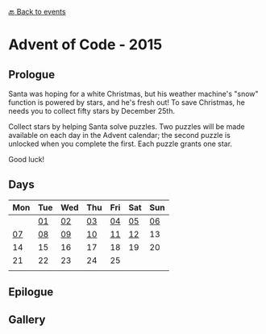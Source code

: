 [:back: Back to events](https://github.com/vladmocanualexandru/advent_of_code)

# Advent of Code - 2015

## Prologue

Santa was hoping for a white Christmas, but his weather machine's "snow" function is powered by stars, and he's fresh out! To save Christmas, he needs you to collect fifty stars by December 25th.

Collect stars by helping Santa solve puzzles. Two puzzles will be made available on each day in the Advent calendar; the second puzzle is unlocked when you complete the first. Each puzzle grants one star. 

Good luck!

## Days

| Mon | Tue | Wed | Thu | Fri | Sat | Sun |
| --- | --- | --- | --- | --- | --- | --- |
||[01](./d01)|[02](./d02)|[03](./d03)|[04](./d04)|[05](./d05)|[06](./d06)|
|[07](./d07)|[08](./d08)|[09](./d09)|[10](./d10)|[11](./d11)|[12](./d12)|13
|14|15|16|17|18|19|20
|21|22|23|24|25|
||

## Epilogue

## Gallery